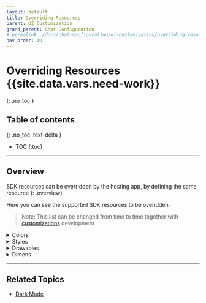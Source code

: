 ```yaml
---
layout: default
title: Overriding Resources
parent: UI Customization
grand_parent: Chat Configuration 
# permalink: /docs/chat-configuration/ui-customization/overriding-resources
nav_order: 10
---
```


# Overriding Resources {{site.data.vars.need-work}}
{: .no_toc }

## Table of contents
{: .no_toc .text-delta }

- TOC
{:toc}

---

## Overview
SDK resources can be overridden by the hosting app, by defining the same resource
{: .overview}

Here you can see the supported SDK resources to be overidden.
> Note: This list can be changed from time to time together with [customizations](./docs/chat-configuration/ui-customization/how-it-works) development

    
<details><summary>Colors</summary>
    
  - Live Forms
    - form_field_hint
    - form_field_text
    - form_field_main_text
    - form_field_sub_text
    - form_field_available
    - form_field_unavailable
    - form_field_background
    - form_rating_field_background
    - form_selection_dropdown_background
    - form_selection_dropdown_title_background
    - submit_idle - The submit button's idle color
    - submit_pressed - The submit button's pressed color

</details>

<details><summary>Styles</summary>

- Live Forms
  - FormHintTextAppearance - override in order to change the form field hint appearance
  - MatchSpinnerStyle
  - MatchSpinnerTheme

</details>

<details><summary>Drawables</summary>

- Live Forms
  - form_bg
  - submit_button_selector
  - submit_button_idle - The Idle submit button's background shape
  - main_button_pressed - The Pressed submit button's background shape

</details>

<details><summary>Dimens</summary>

- Live Forms
  - form_main_text_style
  - form_sub_text_style
  - form_option_item_padding
  - form_field_padding
  - form_fields_gap

</details>

---

## Related Topics
- [Dark Mode](/docs/chat-configuration/ui-customization/dark-mode)
